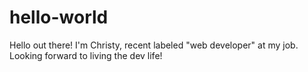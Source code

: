 # hello-world

Hello out there! I'm Christy, recent labeled "web developer" at my job. Looking forward to living the dev life!
